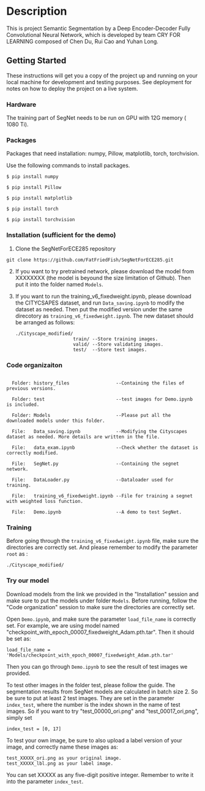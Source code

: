 # Description

This is project Semantic Segmentation by a Deep Encoder-Decoder Fully Convolutional Neural Network, which is developed by team CRY FOR LEARNING composed of Chen Du, Rui Cao and Yuhan Long.

## Getting Started

These instructions will get you a copy of the project up and running on your local machine for development and testing purposes. See deployment for notes on how to deploy the project on a live system.

### Hardware
The training part of SegNet needs to be run on GPU with 12G memory ( 1080 Ti).


### Packages

Packages that need installation: numpy, Pillow, matplotlib, torch, torchvision.

Use the following commands to install packages.

  ```Shell
  $ pip install numpy

  $ pip install Pillow

  $ pip install matplotlib

  $ pip install torch

  $ pip install torchvision
  ```
### Installation (sufficient for the demo)

1. Clone the SegNetForECE285 repository
  ```Shell
  git clone https://github.com/FatFriedFish/SegNetForECE285.git
  ```
  
2. If you want to try pretrained network, please download the model from XXXXXXXX (the model is beyound the size limitation of Github).    Then put it into the folder named ```Models```.

3. If you want to run the training_v6_fixedweight.ipynb, please download the CITYCSAPES dataset, and run ```Data_saving.ipynb``` to        modify the dataset as needed. Then put the modified version under the same direcotory as ```training_v6_fixedweight.ipynb```. The new          dataset should be arranged as follows:
   ```shell
   ./Cityscape_modified/
                        train/ --Store training images.
                        valid/ --Store validating images.
                        test/  --Store test images.
   ```

### Code organizaiton
```shell

  Folder: history_files                 --Containing the files of previous versions.
  
  Folder: test                          --test images for Demo.ipynb is included.
  
  Folder: Models                        --Please put all the downloaded models under this folder.

  File:   Data_saving.ipynb             --Modifying the Cityscapes dataset as needed. More details are written in the file.
  
  File:   data_exam.ipynb               --Check whether the dataset is correctly modified.
  
  File:   SegNet.py                     --Containing the segnet network.
  
  File:   DataLoader.py                 --Dataloader used for training.
  
  File:   training_v6_fixedweight.ipynb --File for training a segnet with weighted loss function.
  
  File:   Demo.ipynb                    --A demo to test SegNet.
```
### Training

Before going through the ```training_v6_fixedweight.ipynb``` file, make sure the directories are correctly set. And please remember to modify the parameter ```root``` as :
```shell
./Cityscape_modified/
```

### Try our model

Download models from the link we provided in the "Installation" session and make sure to put the models under folder ```Models```. Before running, follow the "Code organization" session to make sure the directories are correctly set.

Open ```Demo.ipynb```, and make sure the parameter ```load_file_name``` is correctly set. For example, we are using model named "checkpoint_with_epoch_00007_fixedweight_Adam.pth.tar". Then it should be set as:

```shell
load_file_name = 'Models/checkpoint_with_epoch_00007_fixedweight_Adam.pth.tar'
```
Then you can go through ```Demo.ipynb``` to see the result of test images we provided.

To test other images in the folder test, please follow the guide. The segmentation results from SegNet models are calculated in batch size 2. So be sure to put at least 2 test images. They are set in the parameter ```index_test```, where the number is the index shown in the name of test images. So if you want to try "test_00000_ori.png" and "test_00017_ori,png", simply set

```shell
index_test = [0, 17]
```

To test your own image, be sure to also upload a label version of your image, and correctly name these images as:

```shell
test_XXXXX_ori.png as your original image.
test_XXXXX_lbl.png as your label image.
```

You can set XXXXX as any five-digit positive integer. Remember to write it into the parameter ```index_test```.


